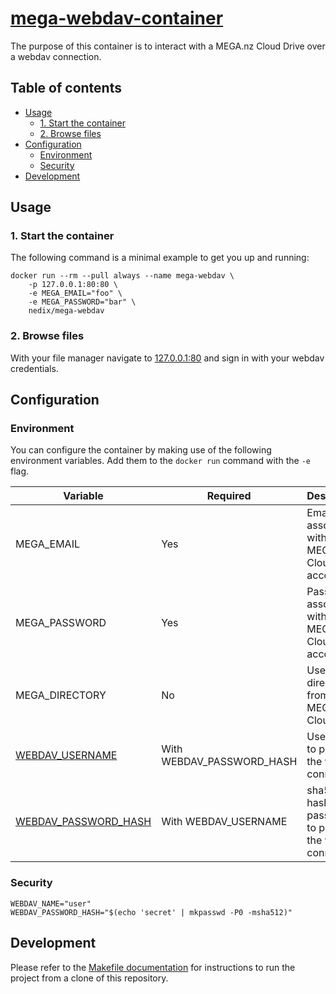 # [mega-webdav-container][project]

The purpose of this container is to interact with a MEGA.nz Cloud Drive over a webdav connection.


## Table of contents

- [Usage](#usage)
  - [1. Start the container](#1-start-the-container)
  - [2. Browse files](#2-browse-files)
- [Configuration](#configuration)
  - [Environment](#environment)
  - [Security](#security)
- [Development](#development)


## Usage


### 1. Start the container

The following command is a minimal example to get you up and running:

```shell
docker run --rm --pull always --name mega-webdav \
    -p 127.0.0.1:80:80 \
    -e MEGA_EMAIL="foo" \
    -e MEGA_PASSWORD="bar" \
    nedix/mega-webdav
```


### 2. Browse files

With your file manager navigate to [127.0.0.1:80](http://127.0.0.1:80) and sign in with your webdav credentials.


## Configuration


### Environment

You can configure the container by making use of the following environment variables.
Add them to the `docker run` command with the `-e` flag.

| Variable                          | Required                  | Description                                                |
|-----------------------------------|---------------------------|------------------------------------------------------------|
| MEGA_EMAIL                        | Yes                       | Email associated with a MEGA.nz Cloud Drive account        |
| MEGA_PASSWORD                     | Yes                       | Password associated with a MEGA.nz Cloud Drive account     |
| MEGA_DIRECTORY                    | No                        | Use a sub-directory from a MEGA.nz Cloud Drive             |
| [WEBDAV_USERNAME](#security)      | With WEBDAV_PASSWORD_HASH | Username to protect the webdav connection                  |
| [WEBDAV_PASSWORD_HASH](#security) | With WEBDAV_USERNAME      | sha512 hash of a password to protect the webdav connection |



### Security


```shell
WEBDAV_NAME="user"
WEBDAV_PASSWORD_HASH="$(echo 'secret' | mkpasswd -P0 -msha512)"
```


## Development

Please refer to the [Makefile documentation](/docs/make.md) for instructions to run the project from a clone of this repository.


[project]: https://hub.docker.com/r/nedix/mega-webdav
